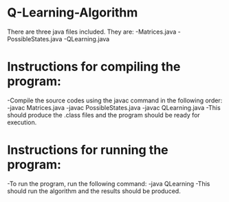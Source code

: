 Q-Learning-Algorithm
====================
There are three java files included. They are:
-Matrices.java
-PossibleStates.java
-QLearning.java

Instructions for compiling the program:
=======================================
-Compile the source codes using the javac command in the following order:
-javac Matrices.java
-javac PossibleStates.java
-javac QLearning.java
-This should produce the .class files and the program should be ready for execution.

Instructions for running the program:
=====================================
-To run the program, run the following command:
-java QLearning
-This should run the algorithm and the results should be produced.
